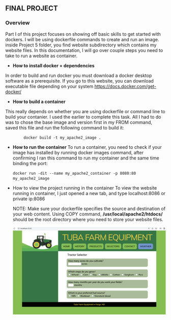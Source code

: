 ## FINAL PROJECT
### Overview
Part I of this project focuses on showing off basic skills to get started with dockers. I will be using dockerfile commands to create and run an image. inside Project 5 folder, you find website subdirectory which contains my website files. In this documentation, I will go over couple steps you need to take to run a website as container.

+ **How to install docker + dependencies**
       
       
In order to build and run docker you must download a docker desktop software as a prerequisite. If you go to this website, you can download executable file depending on your system https://docs.docker.com/get-docker/

+ **How to build a container**
       

 This really depends on whether you are using dockerfile or command line to build your contanier. I used the earlier to complete this task. All I had to do was to chose the base image and version first in my FROM command, saved this file and run the following command to build it: 
   
            docker build -t my_apache2_image . 

+ **How to run the container**
  To run a container, you need to check if your image has installed by running docker images command, after confirming I ran this command to run my container and the same time binding the port:
      
      docker run -dit --name my_apache2_container -p 8080:80 my_apache2_image

+ How to view the project running in the container
  To view the website running in container, I just opened a new tab, and type localhost:8086 or private ip:8086

     NOTE: Make sure your dockerfile specifies the source and destination of your web content. Using COPY command, **/usr/local/apache2/htdocs/** should be the root directory where you need to store your website files.


  ![](/images/Untitled.PNG)
